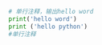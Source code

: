 
<BlogInfo title="1.注释" author="白日梦想猿" pv=0 read_times=0 pre_cost_time=0分3秒 category="python基础" tag_list="['python基础']" create_time="2019.08.10 09:37:38" update_time="2019.08.10 09:37:38" />

```python
# 单行注释，输出hello word
print('hello word')
print ('hello python')
#单行注释

```
